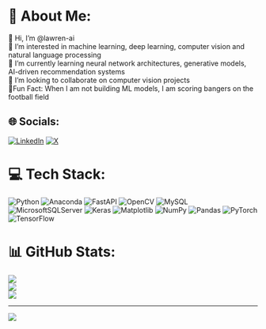 # 💫 About Me:
👋 Hi, I’m @lawren-ai<br>👀 I’m interested in machine learning, deep learning, computer vision and natural language processing<br>🌱 I’m currently learning neural network architectures, generative models, AI-driven recommendation systems<br>💞️ I’m looking to collaborate on computer vision projects<br> 💪Fun Fact: When I am not building ML models, I am scoring bangers on the football field


## 🌐 Socials:
[![LinkedIn](https://img.shields.io/badge/LinkedIn-%230077B5.svg?logo=linkedin&logoColor=white)](https://linkedin.com/in/https://www.linkedin.com/in/ayotunde-akinboade-655a231b1) [![X](https://img.shields.io/badge/X-black.svg?logo=X&logoColor=white)](https://x.com/twitter.com/rlay_py) 

# 💻 Tech Stack:
![Python](https://img.shields.io/badge/python-3670A0?style=plastic&logo=python&logoColor=ffdd54) ![Anaconda](https://img.shields.io/badge/Anaconda-%2344A833.svg?style=plastic&logo=anaconda&logoColor=white) ![FastAPI](https://img.shields.io/badge/FastAPI-005571?style=plastic&logo=fastapi) ![OpenCV](https://img.shields.io/badge/opencv-%23white.svg?style=plastic&logo=opencv&logoColor=white) ![MySQL](https://img.shields.io/badge/mysql-4479A1.svg?style=plastic&logo=mysql&logoColor=white) ![MicrosoftSQLServer](https://img.shields.io/badge/Microsoft%20SQL%20Server-CC2927?style=plastic&logo=microsoft%20sql%20server&logoColor=white) ![Keras](https://img.shields.io/badge/Keras-%23D00000.svg?style=plastic&logo=Keras&logoColor=white) ![Matplotlib](https://img.shields.io/badge/Matplotlib-%23ffffff.svg?style=plastic&logo=Matplotlib&logoColor=black) ![NumPy](https://img.shields.io/badge/numpy-%23013243.svg?style=plastic&logo=numpy&logoColor=white) ![Pandas](https://img.shields.io/badge/pandas-%23150458.svg?style=plastic&logo=pandas&logoColor=white) ![PyTorch](https://img.shields.io/badge/PyTorch-%23EE4C2C.svg?style=plastic&logo=PyTorch&logoColor=white) ![TensorFlow](https://img.shields.io/badge/TensorFlow-%23FF6F00.svg?style=plastic&logo=TensorFlow&logoColor=white) 
# 📊 GitHub Stats:
![](https://github-readme-stats.vercel.app/api?username=lawren-ai&theme=onedark&hide_border=false&include_all_commits=false&count_private=false)<br/>
![](https://github-readme-streak-stats.herokuapp.com/?user=lawren-ai&theme=onedark&hide_border=false)<br/>
![](https://github-readme-stats.vercel.app/api/top-langs/?username=lawren-ai&theme=onedark&hide_border=false&include_all_commits=false&count_private=false&layout=compact)

---
[![](https://visitcount.itsvg.in/api?id=lawren-ai&icon=0&color=0)](https://visitcount.itsvg.in)


